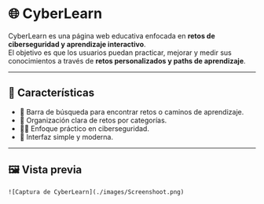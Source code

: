 # 🌐 CyberLearn

CyberLearn es una página web educativa enfocada en **retos de ciberseguridad y aprendizaje interactivo**.  
El objetivo es que los usuarios puedan practicar, mejorar y medir sus conocimientos a través de **retos personalizados y paths de aprendizaje**.

---

## 🚀 Características

- 🔎 Barra de búsqueda para encontrar retos o caminos de aprendizaje.  
- 📂 Organización clara de retos por categorías.  
- 🧑‍💻 Enfoque práctico en ciberseguridad.  
- 🎯 Interfaz simple y moderna.  

---

## 🖼️ Vista previa


```html
![Captura de CyberLearn](./images/Screenshoot.png)

